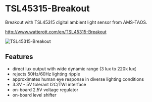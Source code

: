 # TSL45315-Breakout
Breakout with TSL45315 digital ambient light sensor from AMS-TAOS.

http://www.watterott.com/en/TSL45315-Breakout

![TSL45315-Breakout](https://raw.github.com/watterott/TSL45315-Breakout/master/img/tsl45315-breakout.jpg)


## Features
* direct lux output with wide dynamic range (3 lux to 220k lux)
* rejects 50Hz/60Hz lighting ripple
* approximates human eye response in diverse lighting conditions
* 3.3V - 5V tolerant I2C/TWI interface
* on-board 2.5V voltage regulator
* on-board level shifter
